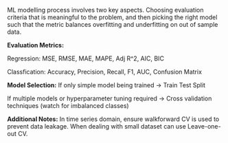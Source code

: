 ML modelling process involves two key aspects. Choosing evaluation criteria that is meaningful to the problem, and then picking the right model such that the metric balances overfitting and underfitting on out of sample data.

**Evaluation Metrics:**

Regression: MSE, RMSE, MAE, MAPE, Adj R^2, AIC, BIC

Classfication: Accuracy, Precision, Recall, F1, AUC, Confusion Matrix

**Model Selection:**
If only simple model being trained -> Train Test Split

If multiple models or hyperparameter tuning required -> Cross validation techniques (watch for imbalanced classes)

**Additional Notes:** In time series domain, ensure walkforward CV is used to prevent data leakage. When dealing with small dataset can use Leave-one-out CV.

